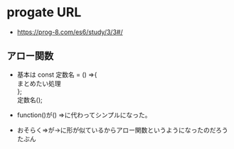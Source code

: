 # progate URL

- https://prog-8.com/es6/study/3/3#/

## アロー関数

- 基本は const 定数名 = () =>{<br>まとめたい処理<br>};<br>定数名();

- function()が() =>に代わってシンプルになった。

- おそらく=>が→に形が似ているからアロー関数というようになったのだろうたぶん
